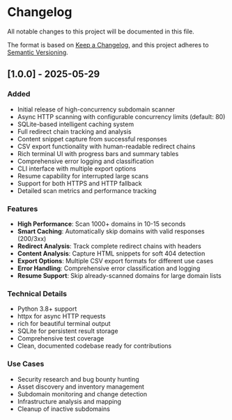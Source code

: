 # Changelog

All notable changes to this project will be documented in this file.

The format is based on [Keep a Changelog](https://keepachangelog.com/en/1.0.0/),
and this project adheres to [Semantic Versioning](https://semver.org/spec/v2.0.0.html).

## [1.0.0] - 2025-05-29

### Added
- Initial release of high-concurrency subdomain scanner
- Async HTTP scanning with configurable concurrency limits (default: 80)
- SQLite-based intelligent caching system
- Full redirect chain tracking and analysis
- Content snippet capture from successful responses
- CSV export functionality with human-readable redirect chains
- Rich terminal UI with progress bars and summary tables
- Comprehensive error logging and classification
- CLI interface with multiple export options
- Resume capability for interrupted large scans
- Support for both HTTPS and HTTP fallback
- Detailed scan metrics and performance tracking

### Features
- **High Performance**: Scan 1000+ domains in 10-15 seconds
- **Smart Caching**: Automatically skip domains with valid responses (200/3xx)
- **Redirect Analysis**: Track complete redirect chains with headers
- **Content Analysis**: Capture HTML snippets for soft 404 detection
- **Export Options**: Multiple CSV export formats for different use cases
- **Error Handling**: Comprehensive error classification and logging
- **Resume Support**: Skip already-scanned domains for large domain lists

### Technical Details
- Python 3.8+ support
- httpx for async HTTP requests
- rich for beautiful terminal output
- SQLite for persistent result storage
- Comprehensive test coverage
- Clean, documented codebase ready for contributions

### Use Cases
- Security research and bug bounty hunting
- Asset discovery and inventory management
- Subdomain monitoring and change detection
- Infrastructure analysis and mapping
- Cleanup of inactive subdomains
